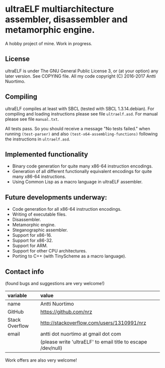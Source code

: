 # ultraELF multiarchitecture assembler, disassembler and metamorphic engine.
A hobby project of mine. Work in progress.

## License
ultraELF is under The GNU General Public License 3,
or (at your option) any later version. See COPYING file.
All my code copyright (C) 2016-2017 Antti Nuortimo.

## Compiling
ultraELF compiles at least with SBCL (tested with SBCL 1.3.14.debian).
For compiling and loading instructions please see file `ultraelf.asd`.
For manual please see file `manual.txt`.

All tests pass. So you should receive a message "No tests failed." when
running `(test-parser)` and also `(test-x64-assembling-functions)`
following the instructions in `ultraelf.asd`.

## Implemented functionality
* Binary code generation for quite many x86-64 instruction encodings.
* Generation of all different functionally equivalent encodings for quite many x86-64 instructions.
* Using Common Lisp as a macro language in ultraELF assembler.

## Future developments underway:
* Code generation for all x86-64 instruction encodings.
* Writing of executable files.
* Disassembler.
* Metamorphic engine.
* Steganographic assembler.
* Support for x86-16.
* Support for x86-32.
* Support for ARM.
* Support for other CPU architectures.
* Porting to C++ (with TinyScheme as a macro language).

## Contact info
(found bugs and suggestions are very welcome!)

| variable       | value                                                        |
|:-------------- |:------------------------------------------------------------ |
| name           | Antti Nuortimo                                               |
| GitHub         | https://github.com/nrz                                       |
| Stack Overflow | http://stackoverflow.com/users/1310991/nrz                   |
| email          | antti dot nuortimo at gmail dot com                          |
|                | (please write 'ultraELF' to email title to escape /dev/null) |

Work offers are also very welcome!
